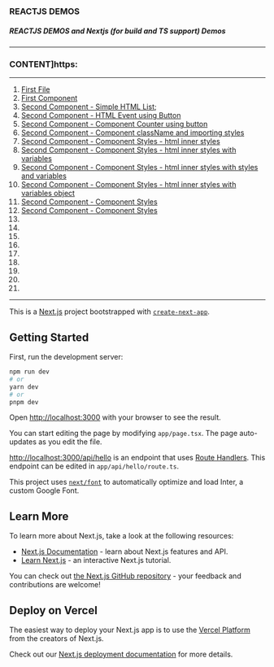 ### REACTJS DEMOS

##### REACTJS DEMOS and Nextjs (for build and TS support) Demos


-----------------------

### CONTENT]https:

-----------------------

01. [First File](https://github.com/lang-codes/codes-react-demos/blob/main/src/app/demos/1-first-file.js)
02. [First Component](https://github.com/lang-codes/codes-react-demos/blob/main/src/app/demos/2-01-first-component.js)
03. [Second Component - Simple HTML List](https://github.com/lang-codes/codes-react-demos/blob/main/src/app/demos/2-02-second-component.js);
04. [Second Component - HTML Event using Button](https://github.com/lang-codes/codes-react-demos/blob/main/src/app/demos/2-03-third-component-html-event.js)
05. [Second Component - Component Counter using button](https://github.com/lang-codes/codes-react-demos/blob/main/src/app/demos/2-04-fourth-component-counter.js)
06. [Second Component - Component className and importing styles](https://github.com/lang-codes/codes-react-demos/blob/main/src/app/demos/2-05-fifth-component-className.js)
07. [Second Component - Component Styles - html inner styles](https://github.com/lang-codes/codes-react-demos/blob/main/src/app/demos/2-06-sixth-component-styles.js)
08. [Second Component - Component Styles - html inner styles with variables](https://github.com/lang-codes/codes-react-demos/blob/main/src/app/demos/2-07-seven-component-styles-two.js)
09. [Second Component - Component Styles - html inner styles with styles and variables](https://github.com/lang-codes/codes-react-demos/blob/main/src/app/demos/2-08-eight-component-styles-three.js)
10. [Second Component - Component Styles - html inner styles with variables object](https://github.com/lang-codes/codes-react-demos/blob/main/src/app/demos/2-09-nine-component-styles-four.js)
10. [Second Component - Component Styles](https://github.com/lang-codes/codes-react-demos/blob/main/src/app/demos/2-09-nine-component-styles-four.js)
10. [Second Component - Component Styles](https://github.com/lang-codes/codes-react-demos/blob/main/src/app/demos/2-09-nine-component-styles-four.js)
10. [](https://github.com/lang-codes/codes-react-demos/blob/main/src/app/demos/2-09-nine-component-styles-four.js)
10. [](https://github.com/lang-codes/codes-react-demos/blob/main/src/app/demos/2-09-nine-component-styles-four.js)
10. [](https://github.com/lang-codes/codes-react-demos/blob/main/src/app/demos/2-09-nine-component-styles-four.js)
10. [](https://github.com/lang-codes/codes-react-demos/blob/main/src/app/demos/2-09-nine-component-styles-four.js)
10. [](https://github.com/lang-codes/codes-react-demos/blob/main/src/app/demos/2-09-nine-component-styles-four.js)
10. [](https://github.com/lang-codes/codes-react-demos/blob/main/src/app/demos/2-09-nine-component-styles-four.js)
10. [](https://github.com/lang-codes/codes-react-demos/blob/main/src/app/demos/2-09-nine-component-styles-four.js)
10. [](https://github.com/lang-codes/codes-react-demos/blob/main/src/app/demos/2-09-nine-component-styles-four.js)
10. [](https://github.com/lang-codes/codes-react-demos/blob/main/src/app/demos/2-09-nine-component-styles-four.js)

-----------------------



This is a [Next.js](https://nextjs.org/) project bootstrapped with [`create-next-app`](https://github.com/vercel/next.js/tree/canary/packages/create-next-app).

## Getting Started

First, run the development server:

```bash
npm run dev
# or
yarn dev
# or
pnpm dev
```

Open [http://localhost:3000](http://localhost:3000) with your browser to see the result.

You can start editing the page by modifying `app/page.tsx`. The page auto-updates as you edit the file.

[http://localhost:3000/api/hello](http://localhost:3000/api/hello) is an endpoint that uses [Route Handlers](https://beta.nextjs.org/docs/routing/route-handlers). This endpoint can be edited in `app/api/hello/route.ts`.

This project uses [`next/font`](https://nextjs.org/docs/basic-features/font-optimization) to automatically optimize and load Inter, a custom Google Font.

## Learn More

To learn more about Next.js, take a look at the following resources:

- [Next.js Documentation](https://nextjs.org/docs) - learn about Next.js features and API.
- [Learn Next.js](https://nextjs.org/learn) - an interactive Next.js tutorial.

You can check out [the Next.js GitHub repository](https://github.com/vercel/next.js/) - your feedback and contributions are welcome!

## Deploy on Vercel

The easiest way to deploy your Next.js app is to use the [Vercel Platform](https://vercel.com/new?utm_medium=default-template&filter=next.js&utm_source=create-next-app&utm_campaign=create-next-app-readme) from the creators of Next.js.

Check out our [Next.js deployment documentation](https://nextjs.org/docs/deployment) for more details.
